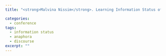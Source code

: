 ```yaml
---
title: "<strong>Malvina Nissim</strong>. Learning Information Status of Discourse Entities. In <em>Proceedings of the 2006 Conference on Emprical Methods in Natural Language Processing (EMNLP 2006)</em>, pages 94–102, Sydney, Australia, 2006."

categories: 
  - conference
tags:
  - information status
  - anaphora
  - discourse
excerpt: ""
---
```

